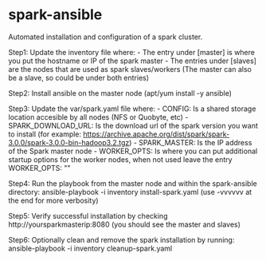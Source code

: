 # spark-ansible

Automated installation and configuration of a spark cluster.

Step1: Update the inventory file where:
	- The entry under [master] is where you put the hostname or IP of the spark master
	- The entries under [slaves] are the nodes that are used as spark slaves/workers (The master can also be a slave, so could be under both entries) 

Step2: Install ansible on the master node (apt/yum install -y ansible)

Step3: Update the var/spark.yaml file where:
	- CONFIG: Is a shared storage location accesible by all nodes (NFS or Quobyte, etc)
	- SPARK_DOWNLOAD_URL: Is the download url of the spark version you want to install (for example: https://archive.apache.org/dist/spark/spark-3.0.0/spark-3.0.0-bin-hadoop3.2.tgz)
	- SPARK_MASTER: Is the IP address of the Spark master node
	- WORKER_OPTS: Is where you can put additional startup options for the worker nodes, when not used leave the entry WORKER_OPTS: ""

Step4: Run the playbook from the master node and within the spark-ansible directory:
	ansible-playbook -i inventory install-spark.yaml (use -vvvvvv at the end for more verbosity)

Step5: Verify successful installation by checking http://yoursparkmasterip:8080 (you should see the master and slaves)

Step6: Optionally clean and remove the spark installation by running:
	ansible-playbook -i inventory cleanup-spark.yaml 
